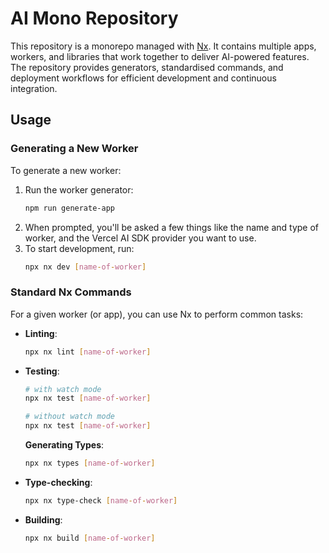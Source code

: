 # AI Mono Repository

This repository is a monorepo managed with [Nx](https://nx.dev). It contains multiple apps, workers, and libraries that work together to deliver AI-powered features. The repository provides generators, standardised commands, and deployment workflows for efficient development and continuous integration.

## Usage

### Generating a New Worker

To generate a new worker:

1. Run the worker generator:
   ```bash
   npm run generate-app
   ```
2. When prompted, you'll be asked a few things like the name and type of worker, and the Vercel AI SDK provider you want to use.
3. To start development, run:
   ```bash
   npx nx dev [name-of-worker]
   ```

### Standard Nx Commands

For a given worker (or app), you can use Nx to perform common tasks:

- **Linting**:
  ```bash
  npx nx lint [name-of-worker]
  ```
- **Testing**:
  ```bash
  # with watch mode
  npx nx test [name-of-worker]
  ```
  ```bash
  # without watch mode
  npx nx test [name-of-worker]
  ```
   **Generating Types**:
  ```bash
  npx nx types [name-of-worker]
  ```
- **Type-checking**:
  ```bash
  npx nx type-check [name-of-worker]
  ```
- **Building**:
  ```bash
  npx nx build [name-of-worker]
  ```
